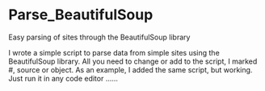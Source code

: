 # Parse_BeautifulSoup
 Easy parsing of sites through the BeautifulSoup library



I wrote a simple script to parse data from simple sites using the BeautifulSoup library.
All you need to change or add to the script,
I marked #, source or object. As an example,
I added the same script, but working. Just run it in any code editor ......
